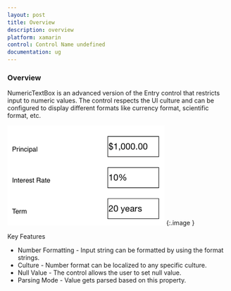 ```yaml
---
layout: post
title: Overview
description: overview
platform: xamarin
control: Control Name undefined
documentation: ug
---
```


### Overview

NumericTextBox is an advanced version of the Entry control that restricts input to numeric values. The control respects the UI culture and can be configured to display different formats like currency format, scientific format, etc.

![](Overview_images/Overview_img1.png)
{:.image }




Key Features

* Number Formatting - Input string can be formatted by using the format strings. 
* Culture - Number format can be localized to any specific culture.
* Null Value - The control allows the user to set null value.	
* Parsing Mode - Value gets parsed based on this property.
